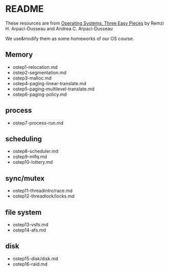 # README
These resources are from [Operating Systems: Three Easy Pieces](http://pages.cs.wisc.edu/~remzi/OSTEP/) by Remzi H. Arpaci-Dusseau and Andrea C. Arpaci-Dusseau

We use&modify them as some homeworks of our OS course.

## Memory
 - ostep1-relocation.md 
 - ostep2-segmentation.md
 - ostep3-malloc.md
 - ostep4-paging-linear-translate.md
 - ostep5-paging-multilevel-translate.md
 - ostep6-paging-policy.md

## process
 - ostep7-process-run.md

## scheduling
 - ostep8-scheduler.md
 - ostep9-mlfq.md
 - ostep10-lottery.md

## sync/mutex
 - ostep11-threadintro/race.md
 - ostep12-threadlock/locks.md

## file system
 - ostep13-vsfs.md
 - ostep14-afs.md                             

## disk
 - ostep15-disk/disk.md
 - ostep16-raid.md

